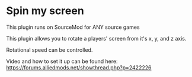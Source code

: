 # Spin my screen

This plugin runs on SourceMod for ANY source games

This plugin allows you to rotate a players' screen from it's x, y, and z axis.

Rotational speed can be controlled.

Video and how to set it up can be found here:
https://forums.alliedmods.net/showthread.php?p=2422226
